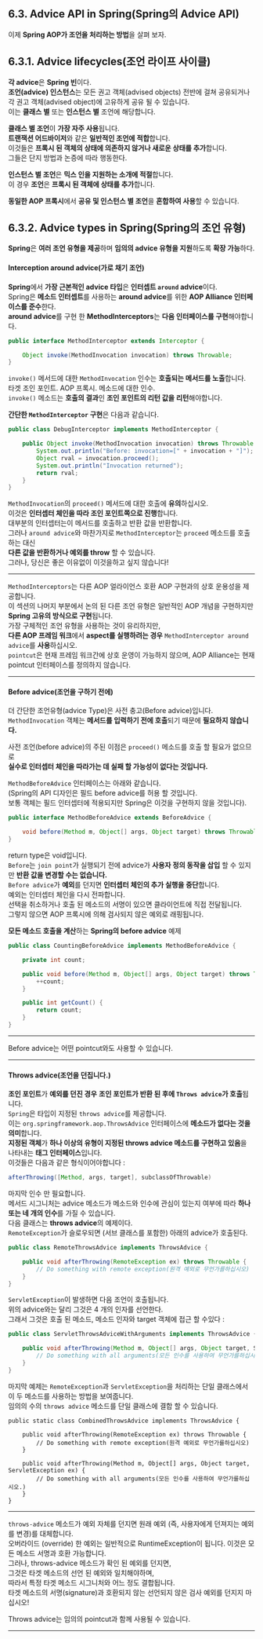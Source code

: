 ## 6.3. Advice API in Spring(Spring의 Advice API)
이제 **Spring AOP가 조언을 처리하는 방법**을 살펴 보자.  

## 6.3.1. Advice lifecycles(조언 라이프 사이클)

**각 advice**은 **Spring 빈**이다.  
**조언(advice) 인스턴스**는 모든 권고 객체(advised objects) 전반에 걸쳐 공유되거나  
각 권고 객체(advised object)에 고유하게 공유 될 수 있습니다.  
이는 **클래스 별** 또는 **인스턴스 별** 조언에 해당합니다.  

**클래스 별 조언**이 **가장 자주 사용**됩니다.  
**트랜잭션 어드바이저**와 같은 **일반적인 조언에 적합**합니다.  
이것들은 **프록시 된 객체의 상태에 의존하지 않거나 새로운 상태를 추가**합니다.  
그들은 단지 방법과 논증에 따라 행동한다.  

**인스턴스 별 조언**은 **믹스 인을 지원하는 소개에 적절**합니다.  
이 경우 **조언**은 **프록시 된 객체에 상태를 추가**합니다.  

**동일한 AOP 프록시**에서 **공유 및 인스턴스 별 조언**을 **혼합하여 사용**할 수 있습니다.  

## 6.3.2. Advice types in Spring(Spring의 조언 유형)
**Spring**은 **여러 조언 유형을 제공**하며 **임의의 advice 유형을 지원**하도록 **확장 가능**하다.  

#### Interception around advice(가로 채기 조언)
**Spring**에서 **가장 근본적인 advice 타입**은 **인터셉트 `around` advice**이다.  
Spring은 **메소드 인터셉트**를 사용하는 **around advice**를 위한 **AOP Alliance 인터페이스를 준수**한다.  
**around advice**를 구현 한 **MethodInterceptors**는 **다음 인터페이스를 구현**해야합니다.  

~~~java
public interface MethodInterceptor extends Interceptor {

    Object invoke(MethodInvocation invocation) throws Throwable;
}
~~~

`invoke()` 메서드에 대한 `MethodInvocation` 인수는 **호출되는 메서드를 노출**합니다.  
타겟 조인 포인트. AOP 프록시. 메소드에 대한 인수.  
`invoke()` 메소드는 **호출의 결과**인 **조인 포인트의 리턴 값을 리턴**해야합니다.  

**간단한 `MethodInterceptor` 구현**은 다음과 같습니다.  
~~~java
public class DebugInterceptor implements MethodInterceptor {

    public Object invoke(MethodInvocation invocation) throws Throwable {
        System.out.println("Before: invocation=[" + invocation + "]");
        Object rval = invocation.proceed();
        System.out.println("Invocation returned");
        return rval;
    }
}
~~~

`MethodInvocation`의 `proceed()` 메서드에 대한 호출에 **유의**하십시오.  
이것은 **인터셉터 체인을 따라 조인 포인트쪽으로 진행**합니다.  
대부분의 인터셉터는이 메서드를 호출하고 반환 값을 반환합니다.  
그러나 `around advice`와 마찬가지로 `MethodInterceptor`는 `proceed` 메소드를 호출하는 대신  
**다른 값을 반환하거나 예외를 throw** 할 수 있습니다.  
그러나, 당신은 좋은 이유없이 이것을하고 싶지 않습니다! 

---
`MethodInterceptors`는 다른 AOP 얼라이언스 호환 AOP 구현과의 상호 운용성을 제공합니다.  
이 섹션의 나머지 부분에서 논의 된 다른 조언 유형은 일반적인 AOP 개념을 구현하지만 **Spring 고유의 방식으로 구현**됩니다.  
가장 구체적인 조언 유형을 사용하는 것이 유리하지만,  
**다른 AOP 프레임 워크**에서 **aspect를 실행하려는 경우** `MethodInterceptor around advice`를 **사용**하십시오.  
`pointcut`은 현재 프레임 워크간에 상호 운영이 가능하지 않으며, AOP Alliance는 현재 pointcut 인터페이스를 정의하지 않습니다.

---

#### Before advice(조언을 구하기 전에)
더 간단한 조언유형(advice Type)은 사전 충고(Before advice)입니다.  
`MethodInvocation` 객체는 **메서드를 입력하기 전에 호출**되기 때문에 **필요하지 않습니다.**  

사전 조언(before advice)의 주된 이점은 `proceed()` 메소드를 호출 할 필요가 없으므로  
**실수로 인터셉터 체인을 따라가는 데 실패 할 가능성이 없다는 것입니다.**  

`MethodBeforeAdvice` 인터페이스는 아래와 같습니다.  
(Spring의 API 디자인은 필드 before advice를 허용 할 것입니다.  
보통 객체는 필드 인터셉터에 적용되지만 Spring은 이것을 구현하지 않을 것입니다).  
~~~java
public interface MethodBeforeAdvice extends BeforeAdvice {

    void before(Method m, Object[] args, Object target) throws Throwable;
}
~~~
return type은 void입니다.  
`Before`는 `join point`가 실행되기 전에 advice가 **사용자 정의 동작을 삽입** 할 수 있지만 **반환 값을 변경할 수는 없습니다.**  
`Before advice`가 **예외**를 던지면 **인터셉터 체인의 추가 실행을 중단**합니다.  
예외는 인터셉터 체인을 다시 전파합니다.  
선택을 취소하거나 호출 된 메소드의 서명이 있으면 클라이언트에 직접 전달됩니다.  
그렇지 않으면 AOP 프록시에 의해 검사되지 않은 예외로 래핑됩니다.  

**모든 메소드 호출을 계산**하는 **Spring의 before advice** 예제  
~~~java
public class CountingBeforeAdvice implements MethodBeforeAdvice {

    private int count;

    public void before(Method m, Object[] args, Object target) throws Throwable {
        ++count;
    }

    public int getCount() {
        return count;
    }
}
~~~

---
Before advice는 어떤 pointcut와도 사용할 수 있습니다.

---

#### Throws advice(조언을 던집니다.)
**조인 포인트**가 **예외를 던진 경우** **조인 포인트가 반환 된 후에 `Throws advice`가 호출**됩니다.  
`Spring`은 타입이 지정된 `throws advice`를 제공합니다.  
이는 `org.springframework.aop.ThrowsAdvice` 인터페이스에 **메소드가 없다는 것을 의미**합니다.  
**지정된 객체**가 **하나 이상의 유형이 지정된 throws advice 메소드를 구현하고 있음**을 나타내는 **태그 인터페이스**입니다.  
이것들은 다음과 같은 형식이어야합니다 :
~~~java
afterThrowing([Method, args, target], subclassOfThrowable)
~~~
마지막 인수 만 필요합니다.  
메서드 시그니처는 advice 메소드가 메소드와 인수에 관심이 있는지 여부에 따라 **하나 또는 네 개의 인수**를 가질 수 있습니다.  
다음 클래스는 **throws advice**의 예제이다.  
`RemoteException`가 슬로우되면 (서브 클래스를 포함한) 아래의 advice가 호출된다.  

~~~java
public class RemoteThrowsAdvice implements ThrowsAdvice {

    public void afterThrowing(RemoteException ex) throws Throwable {
        // Do something with remote exception(원격 예외로 무언가를하십시오)
    }
}
~~~
`ServletException`이 발생하면 다음 조언이 호출됩니다.  
위의 advice와는 달리 그것은 4 개의 인자를 선언한다.  
그래서 그것은 호출 된 메소드, 메소드 인자와 target 객체에 접근 할 수있다 :
~~~java
public class ServletThrowsAdviceWithArguments implements ThrowsAdvice {

    public void afterThrowing(Method m, Object[] args, Object target, ServletException ex) {
        // Do something with all arguments(모든 인수를 사용하여 무언가를하십시오.)
    }
}
~~~
마지막 예제는 `RemoteException`과 `ServletException`을 처리하는 단일 클래스에서  
이 두 메소드를 사용하는 방법을 보여줍니다.  
임의의 수의 `throws advice` 메소드를 단일 클래스에 결합 할 수 있습니다.  
~~~
public static class CombinedThrowsAdvice implements ThrowsAdvice {

    public void afterThrowing(RemoteException ex) throws Throwable {
        // Do something with remote exception(원격 예외로 무언가를하십시오)
    }

    public void afterThrowing(Method m, Object[] args, Object target, ServletException ex) {
        // Do something with all arguments(모든 인수를 사용하여 무언가를하십시오.)
    }
}
~~~

---
`throws-advice` 메소드가 예외 자체를 던지면 원래 예외 (즉, 사용자에게 던져지는 예외를 변경)를 대체합니다.  
오버라이드 (override) 한 예외는 일반적으로 RuntimeException이 됩니다. 이것은 모든 메소드 서명과 호환 가능합니다.  
그러나, throws-advice 메소드가 확인 된 예외를 던지면,  
그것은 타겟 메소드의 선언 된 예외와 일치해야하며,  
따라서 특정 타겟 메소드 시그니처와 어느 정도 결합됩니다.  
타겟 메소드의 서명(signature)과 호환되지 않는 선언되지 않은 검사 예외를 던지지 마십시오!  

Throws advice는 임의의 pointcut과 함께 사용될 수 있습니다.

---

































